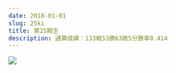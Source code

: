 ```yaml
---
date: 2018-01-01
slug: 25ki
title: 第25期生
description: 通算成績：133戦53勝63敗5分勝率0.414
---
```


![](/images/uploads/25ki-group-photo.jpg)
